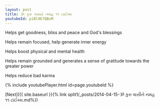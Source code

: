 ```yaml
---
layout: post
title: ૐ કુરુ કારઠરે નમહ ૧૧ ટાઈમ્સ
youtubeId: piBl8E7QBvM
---
```

 
 
Helps get goodness, bliss and peace and God's blessings
 
Helps remain focused, help generate inner energy 
 
Helps boost physical and mental health 
 
Helps remain grounded and generates a sense of gratitude towards the greater power 
 
Helps reduce bad karma
 
 
 
 


{% include youtubePlayer.html id=page.youtubeId %}
 
[Next]({{ site.baseurl }}{% link  split1/_posts/2014-04-15-ૐ કુરુ વાસીને નમહ ૧૧ ટાઈમ્સ.md%})
 
